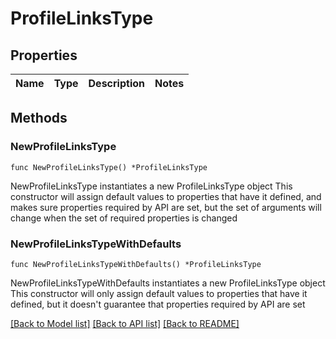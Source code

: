 # ProfileLinksType

## Properties

Name | Type | Description | Notes
------------ | ------------- | ------------- | -------------

## Methods

### NewProfileLinksType

`func NewProfileLinksType() *ProfileLinksType`

NewProfileLinksType instantiates a new ProfileLinksType object
This constructor will assign default values to properties that have it defined,
and makes sure properties required by API are set, but the set of arguments
will change when the set of required properties is changed

### NewProfileLinksTypeWithDefaults

`func NewProfileLinksTypeWithDefaults() *ProfileLinksType`

NewProfileLinksTypeWithDefaults instantiates a new ProfileLinksType object
This constructor will only assign default values to properties that have it defined,
but it doesn't guarantee that properties required by API are set


[[Back to Model list]](../README.md#documentation-for-models) [[Back to API list]](../README.md#documentation-for-api-endpoints) [[Back to README]](../README.md)


